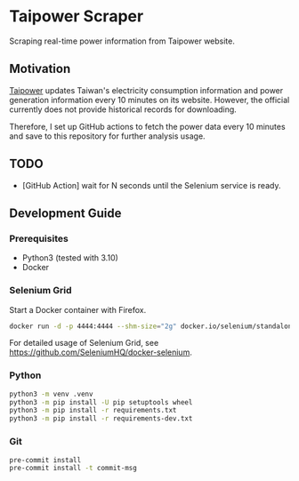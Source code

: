 # Taipower Scraper

Scraping real-time power information from Taipower website.

## Motivation

[Taipower](https://www.taipower.com.tw) updates Taiwan's electricity consumption information and power generation information every 10 minutes on its website. However, the official currently does not provide historical records for downloading.

Therefore, I set up GitHub actions to fetch the power data every 10 minutes and save to this repository for further analysis usage.

## TODO

- [GitHub Action] wait for N seconds until the Selenium service is ready.

## Development Guide

### Prerequisites

- Python3 (tested with 3.10)
- Docker

### Selenium Grid

Start a Docker container with Firefox.

```bash
docker run -d -p 4444:4444 --shm-size="2g" docker.io/selenium/standalone-firefox:4.4.0
```

For detailed usage of Selenium Grid, see <https://github.com/SeleniumHQ/docker-selenium>.

### Python

```bash
python3 -m venv .venv
python3 -m pip install -U pip setuptools wheel
python3 -m pip install -r requirements.txt
python3 -m pip install -r requirements-dev.txt
```

### Git

```bash
pre-commit install
pre-commit install -t commit-msg
```
